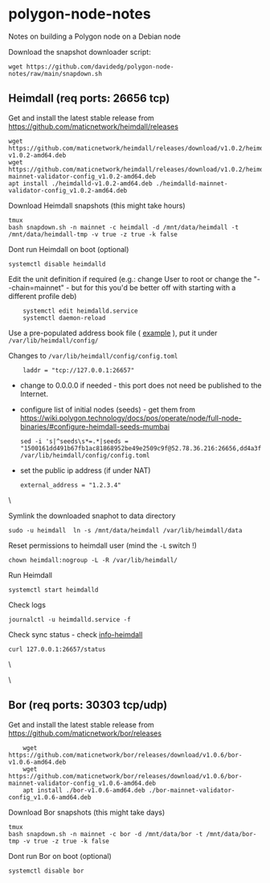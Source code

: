# polygon-node-notes
Notes on building a Polygon node on a Debian node


Download the snapshot downloader script:

    wget https://github.com/davidedg/polygon-node-notes/raw/main/snapdown.sh

## Heimdall (req ports: 26656 tcp)

Get and install the latest stable release from https://github.com/maticnetwork/heimdall/releases

    wget https://github.com/maticnetwork/heimdall/releases/download/v1.0.2/heimdalld-v1.0.2-amd64.deb
    wget https://github.com/maticnetwork/heimdall/releases/download/v1.0.2/heimdalld-mainnet-validator-config_v1.0.2-amd64.deb
    apt install ./heimdalld-v1.0.2-amd64.deb ./heimdalld-mainnet-validator-config_v1.0.2-amd64.deb
        
Download Heimdall snapshots (this might take hours)

    tmux
    bash snapdown.sh -n mainnet -c heimdall -d /mnt/data/heimdall -t /mnt/data/heimdall-tmp -v true -z true -k false

Dont run Heimdall on boot (optional)

    systemctl disable heimdalld

Edit the unit definition if required (e.g.: change User to root or change the "--chain=mainnet" - but for this you'd be better off with starting with a different profile deb)

        systemctl edit heimdalld.service
        systemctl daemon-reload

Use a pre-populated address book file ( [example](./addrbook.json) ), put it under `/var/lib/heimdall/config/`

Changes to `/var/lib/heimdall/config/config.toml`

        laddr = "tcp://127.0.0.1:26657"

  - change to 0.0.0.0 if needed - this port does not need be published to the Internet.

  - configure list of initial nodes (seeds) - get them from https://wiki.polygon.technology/docs/pos/operate/node/full-node-binaries/#configure-heimdall-seeds-mumbai

        sed -i 's|^seeds\s*=.*|seeds = "1500161dd491b67fb1ac81868952be49e2509c9f@52.78.36.216:26656,dd4a3f1750af5765266231b9d8ac764599921736@3.36.224.80:26656,8ea4f592ad6cc38d7532aff418d1fb97052463af@34.240.245.39:26656,e772e1fb8c3492a9570a377a5eafdb1dc53cd778@54.194.245.5:26656,6726b826df45ac8e9afb4bdb2469c7771bd797f1@52.209.21.164:26656"|g' /var/lib/heimdall/config/config.toml

  - set the public ip address (if under NAT)

        external_address = "1.2.3.4"

\

Symlink the downloaded snaphot to data directory

    sudo -u heimdall  ln -s /mnt/data/heimdall /var/lib/heimdall/data 

Reset permissions to heimdall user (mind the `-L` switch !)

    chown heimdall:nogroup -L -R /var/lib/heimdall/

Run Heimdall

    systemctl start heimdalld

Check logs

    journalctl -u heimdalld.service -f

Check sync status - check [info-heimdall](./info-heimdall) 

    curl 127.0.0.1:26657/status
\

\


## Bor (req ports: 30303 tcp/udp)

Get and install the latest stable release from https://github.com/maticnetwork/bor/releases

        wget https://github.com/maticnetwork/bor/releases/download/v1.0.6/bor-v1.0.6-amd64.deb
        wget https://github.com/maticnetwork/bor/releases/download/v1.0.6/bor-mainnet-validator-config_v1.0.6-amd64.deb
        apt install ./bor-v1.0.6-amd64.deb ./bor-mainnet-validator-config_v1.0.6-amd64.deb

Download Bor snapshots (this might take days)

    tmux
    bash snapdown.sh -n mainnet -c bor -d /mnt/data/bor -t /mnt/data/bor-tmp -v true -z true -k false

Dont run Bor on boot (optional)

    systemctl disable bor





